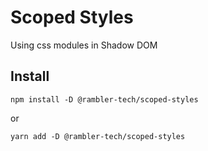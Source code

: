 # Scoped Styles

Using css modules in Shadow DOM

## Install

```
npm install -D @rambler-tech/scoped-styles
```

or

```
yarn add -D @rambler-tech/scoped-styles
```
